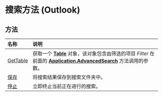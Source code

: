 
# 搜索方法 (Outlook)

## 方法



|**名称**|**说明**|
|:-----|:-----|
|[GetTable](3aba6b77-73a3-9620-9c18-b2e03c7b63bc.md)|获取一个 **[Table](0affaafd-93fe-227a-acee-e09a86cadc20.md)** 对象，该对象包含由筛选的项目 _Filter_ 在前面的 **[Application.AdvancedSearch](7b433d8b-08b9-dff1-b854-287d76b47a90.md)** 方法调用的参数。|
|[保存](a6dbec81-67fd-e337-b640-4f94ab36218f.md)|将搜索结果保存到搜索文件夹中。|
|[停止](c087e5aa-a846-56e1-a808-e8718096c3c9.md)|立即终止当前正在进行的搜索。|
